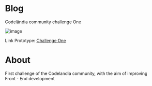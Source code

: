 # Blog
 Codelândia community challenge One


![image](https://user-images.githubusercontent.com/61026447/172177593-f5260a12-2cc2-4f2e-b4f8-8f562ab2dd1c.png)


Link Prototype: [Challenge One](https://www.figma.com/file/Yb9IBH56g7T1hdIyZ3BMNO/Desafios---Codel%C3%A2ndia?node-id=0%3A1)

# About

First challenge of the Codelandia community, with the aim of improving Front - End development
